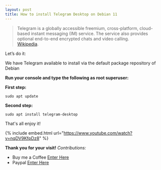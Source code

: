 ```yaml
---
layout: post
title: How to install Telegram Desktop on Debian 11
---
```


>Telegram is a globally accessible freemium, cross-platform, cloud-based instant messaging (IM) service. The service also provides optional end-to-end encrypted chats and video calling.  
[Wikipedia](https://en.wikipedia.org/wiki/Telegram_(software)).


Let’s do it:

We have Telegram available to install via the default package repository of Debian

**Run your console and type the following as root superuser:**

**First step:**

```code
sudo apt update
```

**Second step:**

```code
sudo apt install telegram-desktop
```

That's all enjoy it!

{% include embed.html url="https://www.youtube.com/watch?v=nqDV9KfpDz8" %}

**Thank you for your visit!**
*Contributions:*

+ Buy me a Coffee [Enter Here](https://www.buymeacoffee.com/alvaloper)
+ Paypal [Enter Here](https://www.paypal.com/paypalme/ingespinozalj)